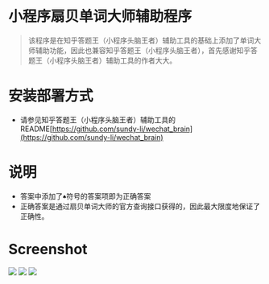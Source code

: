 # 小程序扇贝单词大师辅助程序
> 该程序是在知乎答题王（小程序头脑王者）辅助工具的基础上添加了单词大师辅助功能，因此也兼容知乎答题王（小程序头脑王者），首先感谢知乎答题王（小程序头脑王者）辅助工具的作者大大。

# 安装部署方式
- 请参见知乎答题王（小程序头脑王者）辅助工具的README[https://github.com/sundy-li/wechat_brain](https://github.com/sundy-li/wechat_brain)

# 说明
- 答案中添加了`♠`符号的答案项即为正确答案
- 正确答案是通过扇贝单词大师的官方查询接口获得的，因此最大限度地保证了正确性。

# Screenshot
![](https://raw.githubusercontent.com/igordonxiao/word-master/master/screenshot/sc1.jpeg)
![](https://raw.githubusercontent.com/igordonxiao/word-master/master/screenshot/sc2.jpeg)
![](https://raw.githubusercontent.com/igordonxiao/word-master/master/screenshot/terminal.png)


